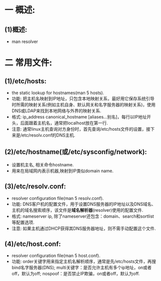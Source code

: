 # 一 概述:
## (1)概述:
- man resolver

# 二 常用文件:
## (1)/etc/hosts:
- the static lookup for hostnames(man 5 hosts).
- 功能: 把主机名映射到IP地址，只包含本地映射关系，最好用它保存系统引导时所需的映射关系(例如主机自身、默认网关和名字服务器的映射关系)，使用DNS或LDAP来找到本地网络与外界的映射关系.
- 格式: ip_address canonical_hostname [aliases...别名]，每行以IP地址开头，后面跟着主机名，通常把localhost放在第一行.
- 注意: 通常linux主机查询对方身份时，首先查询/etc/hosts文件的设置，接下来是/etc/resolv.conf的DNS主机.

## (2)/etc/hostname(或/etc/sysconfig/network):
- 设置机主名, 相关命令hostname.
- 用来在局域网内表示机器,映射到IP类似domain name.

## (3)/etc/resolv.conf:
- resolver configuration file(man 5 resolv.conf).
- 功能: DNS客户机的配置文件，用于设置DNS服务器的IP地址以及DNS域名、主机的域名搜索顺序，该文件是**域名解析器**(resolver)使用的配置文件.
- 格式: nameserver ip, 除了nameserver还包含：domain、search和sortlist等配置选项.
- 注意: 如果主机通过DHCP获得其DNS服务器地址，则不需手动配置这个文件.

## (4)/etc/host.conf:
- resolver configuration file(man 5 host.conf).
- 功能: order关键字用来指定主机名解析顺序，通常是先/etc/hosts文件，再搜bind名字服务器(DNS); multi关键字：是否允许主机有多个ip地址，on或者off，默认为off; nospoof：是否禁止IP欺骗，on或者off，默认为off.
